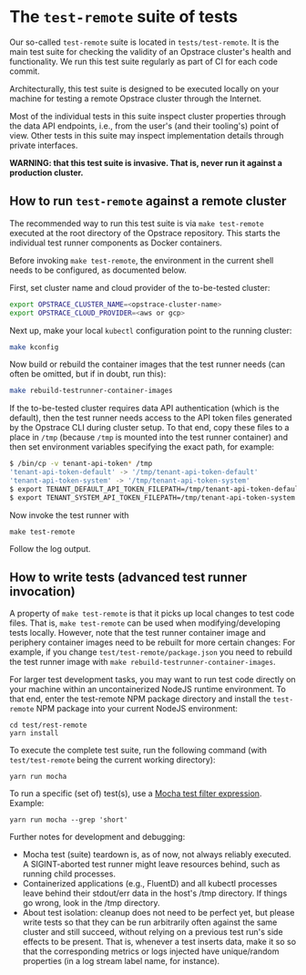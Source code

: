 # The `test-remote` suite of tests

Our so-called `test-remote` suite is located in `tests/test-remote`.
It is the main test suite for checking the validity of an Opstrace cluster's health and functionality.
We run this test suite regularly as part of CI for each code commit.

Architecturally, this test suite is designed to be executed locally on your machine for testing a remote Opstrace cluster through the Internet.

Most of the individual tests in this suite inspect cluster properties through the data API endpoints, i.e., from the user's (and their tooling's) point of view.
Other tests in this suite may inspect implementation details through private interfaces.

**WARNING: that this test suite is invasive. That is, never run it against a production cluster.**


## How to run `test-remote` against a remote cluster

The recommended way to run this test suite is via `make test-remote` executed at the root directory of the Opstrace repository.
This starts the individual test runner components as Docker containers.

Before invoking `make test-remote`, the environment in the current shell needs to be configured, as documented below.

First, set cluster name and cloud provider of the to-be-tested cluster:

```bash
export OPSTRACE_CLUSTER_NAME=<opstrace-cluster-name>
export OPSTRACE_CLOUD_PROVIDER=<aws or gcp>
```

Next up, make your local `kubectl` configuration point to the running cluster:

```bash
make kconfig
```

Now build or rebuild the container images that the test runner needs (can often be omitted, but if in doubt, run this):

```bash
make rebuild-testrunner-container-images
```

If the to-be-tested cluster requires data API authentication (which is the default), then the test runner needs access to the API token files generated by the Opstrace CLI during cluster setup.
To that end, copy these files to a place in `/tmp` (because `/tmp` is mounted into the test runner container) and then set environment variables specifying the exact path, for example:

```bash
$ /bin/cp -v tenant-api-token* /tmp
'tenant-api-token-default' -> '/tmp/tenant-api-token-default'
'tenant-api-token-system' -> '/tmp/tenant-api-token-system'
$ export TENANT_DEFAULT_API_TOKEN_FILEPATH=/tmp/tenant-api-token-default
$ export TENANT_SYSTEM_API_TOKEN_FILEPATH=/tmp/tenant-api-token-system
```

Now invoke the test runner with

```text
make test-remote
```

Follow the log output.

## How to write tests (advanced test runner invocation)

A property of `make test-remote` is that it picks up local changes to test code files.
That is, `make test-remote` can be used when modifying/developing tests locally.
However, note that the test runner container image and periphery container images need to be rebuilt for more certain changes:
For example, if you change `test/test-remote/package.json` you need to rebuild the test runner image with `make rebuild-testrunner-container-images`.

For larger test development tasks, you may want to run test code directly on your machine within an uncontainerized NodeJS runtime environment.
To that end, enter the test-remote NPM package directory and install the `test-remote` NPM package into your current NodeJS environment:

```text
cd test/rest-remote
yarn install
```

To execute the complete test suite, run the following command (with `test/test-remote` being the current working directory):

```text
yarn run mocha
```

To run a specific \(set of\) test\(s\), use a [Mocha test filter expression](https://mochajs.org/#command-line-usage).
Example:

```text
yarn run mocha --grep 'short'
```

Further notes for development and debugging:

* Mocha test \(suite\) teardown is, as of now, not always reliably executed.
A SIGINT-aborted test runner might leave resources behind, such as running child processes.
* Containerized applications \(e.g., FluentD\) and all kubectl processes leave behind their stdout/err data in the host's /tmp directory.
If things go wrong, look in the /tmp directory.
* About test isolation: cleanup does not need to be perfect yet, but please write tests so that they can be run arbitrarily often against the same cluster and still succeed, without relying on a previous test run's side effects to be present. That is, whenever a test inserts data, make it so so that the corresponding metrics or logs injected have unique/random properties (in a log stream label name, for instance).
